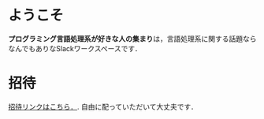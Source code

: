 # ようこそ

**プログラミング言語処理系が好きな人の集まり**は，言語処理系に関する話題ならなんでもありなSlackワークスペースです．

# 招待

[招待リンクはこちら．](https://prog-lang-sys-ja.slack.com/join/shared_invite/enQtNjg2NDgxMjIwMTMzLTM1NDA1NTZiZTQxMjZiNWYwZTY1MTFkYzM3YmNmMDM4YmRlZDU5Njc3ZTJlNzQ5MmEwYTk0YjdjNWUyMTZhMjQ).
自由に配っていただいて大丈夫です．


